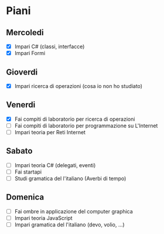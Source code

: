 # Piani

## Mercoledi
- [X] Impari C# (classi, interfacсe)
- [X] Impari Formi

## Gioverdi
- [X] Impari ricerca di operazioni (cosa io non ho studiato)

## Venerdi
- [X] Fai compiti di laboratorio per ricerca di operazioni
- [ ] Fai compiti di laboratorio per programmazione su L'Internet
- [ ] Impari teoria per Reti Internet

## Sabato
- [ ] Impari teoria C# (delegati, eventi)
- [ ] Fai startapi
- [ ] Studi gramatica del l'italiano (Averbi di tempo)

## Domenica
- [ ] Fai ombre in applicazione del computer graphica
- [ ] Impari teoria JavaScript 
- [ ] Impari gramatica del l'italiano (devo, volio, ...)
